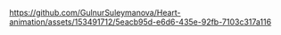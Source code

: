 https://github.com/GulnurSuleymanova/Heart-animation/assets/153491712/5eacb95d-e6d6-435e-92fb-7103c317a116
